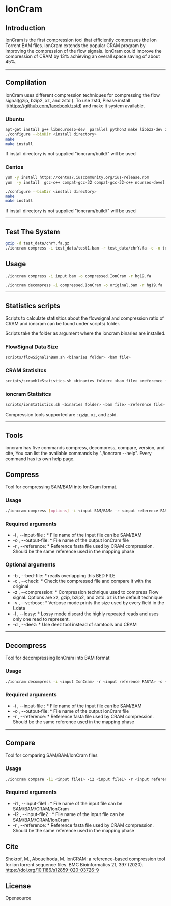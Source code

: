 # IonCram
## Introduction
IonCram is the first compression tool that efficiently compresses the Ion Torrent BAM files. IonCram extends the popular CRAM program by improving the compression of the flow signals. IonCram could improve the compression of CRAM by 13% achieving an overall space saving of about 45%.

---

## Complilation

IonCram uses different compression techniques for compressing the flow signal(gzip, bzip2, xz, and zstd ). To use zstd, Please install it(https://github.com/facebook/zstd) and make it system available.

### Ubuntu

```bash
apt-get install g++ libncurses5-dev  parallel python3 make libbz2-dev zstd zlib1g-dev liblzma-dev automake libtool samtools time
./configure --binDir <install directory>
make
make install
```
If install directory is not supplied "ioncram/build/" will be used

### Centos

```bash
yum -y install https://centos7.iuscommunity.org/ius-release.rpm
yum  -y install  gcc-c++ compat-gcc-32 compat-gcc-32-c++ ncurses-devel parallel xz-devel bzip2-devel make zlib-devel automake zstd file libtool samtools time python34u

./configure --binDir <install directory>
make
make install
```

If install directory is not supplied "ioncram/build/" will be used

---

## Test The System

```bash
gzip -d test_data/chrY.fa.gz
./ioncram compress -i test_data/test1.bam -r test_data/chrY.fa -c -o test1.ioncram
```



## Usage

```bash
./ioncram compress -i input.bam -o compressed.IonCram -r hg19.fa

./ioncram decompress -i compressed.IonCram -o original.bam -r hg19.fa
```
---

## Statistics scripts

Scripts to calculate statisitics about the flowsignal and compression ratio of CRAM and ioncram can be found under scripts/ folder.

Scripts take the folder as argument where the ioncram binaries are installed.

### FlowSignal Data Size
```bash
scripts/flowSignalInBam.sh <binaries folder> <bam file>
```

### CRAM Statisitcs
```bash
scripts/scrambleStatistics.sh <binaries folder> <bam file> <reference file>
```

### ioncram Statisitcs
```bash
scripts/ionStatistics.sh <binaries folder> <bam file> <reference file> <compression tool>
```
Compression tools supported are : gzip, xz, and zstd.

---

## Tools
ioncram has five commands compress, decompress, compare, version, and cite, You can list the available commands by "./ioncram --help". Every command has its own help page.

## Compress
Tool for compressing SAM/BAM into IonCram format.
### Usage
```bash
./ioncram compress [options] -i <input SAM/BAM> -r <input reference FASTA> -o <outputfile>
```

### Required arguments
+ -i , --input-file :
       * File name of the input file can be SAM/BAM
+ -o , --output-file:
       * File name of the output IonCram file
+ -r , --reference:
       * Reference fasta file used by CRAM compression. Should be the same reference used in the mapping phase

### Optional arguments
+ -b , --bed-file:
       * reads overlapping this BED FILE
+ -c , --check:
       * Check the compressed file and compare it with the original
+ -z , --compression:
       * Compression technique used to compress Flow signal. Options are xz, gzip, bzip2, and zstd. xz is the default technique
+ -v , --verbose:
       * Verbose mode prints the size used by every field in the l_data
+ -l , --lossy:
       * Lossy mode discard the highly repeated reads and uses only one read to represent.
+ -d , --deez:
       * Use  deez tool instead of samtools and CRAM
---

## Decompress
Tool for decompressing IonCram into BAM format
### Usage
```bash
./ioncram decompress -i <input IonCram> -r <input reference FASTA> -o <outputfile bam>
```
### Required arguments
+ -i , --input-file :
       * File name of the input file can be SAM/BAM
+ -o , --output-file:
       * File name of the output IonCram file
+ -r , --reference:
       * Reference fasta file used by CRAM compression. Should be the same reference used in the mapping phase
---

## Compare
Tool for comparing SAM/BAM/IonCram files
### Usage
```bash
./ioncram compare -i1 <input file1> -i2 <input file1> -r <input reference FASTA>
```
### Required arguments
+ -i1 , --input-file1 :
       * File name of the input file can be SAM/BAM/CRAM/IonCram
+ -i2 , --input-file2 :
       * File name of the input file can be SAM/BAM/CRAM/IonCram
+ -r , --reference:
       * Reference fasta file used by CRAM compression. Should be the same reference used in the mapping phase

## Cite
Shokrof, M., Abouelhoda, M. IonCRAM: a reference-based compression tool for ion torrent sequence files. BMC Bioinformatics 21, 397 (2020). https://doi.org/10.1186/s12859-020-03726-9

## License
Opensource

